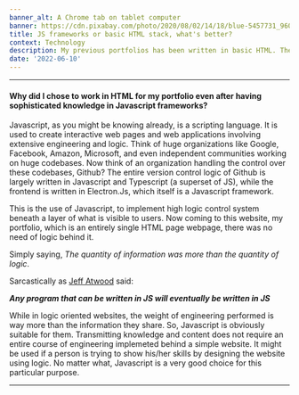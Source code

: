 ```yaml
---
banner_alt: A Chrome tab on tablet computer
banner: https://cdn.pixabay.com/photo/2020/08/02/14/18/blue-5457731_960_720.jpg
title: JS frameworks or basic HTML stack, what's better?
context: Technology
description: My previous portfolios has been written in basic HTML. The reason? Here you go.
date: '2022-06-10'
---
```


---

#### Why did I chose to work in HTML for my portfolio even after having sophisticated knowledge in Javascript frameworks?

Javascript, as you might be knowing already, is a scripting language. It is used to create interactive web pages and web applications involving extensive engineering and logic. Think of huge organizations like Google, Facebook, Amazon, Microsoft, and even independent communities working on huge codebases. Now think of an organization handling the control over these codebases, Github? The entire version control logic of Github is largely written in Javascript and Typescript (a superset of JS), while the frontend is written in Electron.Js, which itself is a Javascript framework.

This is the use of Javascript, to implement high logic control system beneath a layer of what is visible to users. Now coming to this website, my portfolio, which is an entirely single HTML page webpage, there was no need of logic behind it.

Simply saying, _The quantity of information was more than the quantity of logic_.

Sarcastically as [Jeff Atwood](https://en.wikipedia.org/wiki/Jeff_Atwood) said:

_**Any program that can be written in JS will eventually be written in JS**_

While in logic oriented websites, the weight of engineering performed is way more than the information they share. So, Javascript is obviously suitable for them. Transmitting knowledge and content does not require an entire course of engineering implemeted behind a simple website. It might be used if a person is trying to show his/her skills by designing the website using logic. No matter what, Javascript is a very good choice for this particular purpose.

---
